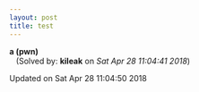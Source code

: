 ```yaml
---
layout: post
title: test
---
```


<!--break-->

**a (pwn)**  
&nbsp;&nbsp;&nbsp;(Solved by: **kileak** on _Sat Apr 28 11:04:41 2018_)  
  


Updated on Sat Apr 28 11:04:50 2018
